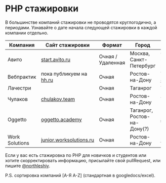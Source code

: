# PHP стажировки

В большинстве компаний стажировки не проводятся круглогодично, а периодами. Узнавайте о дате начала следующей стажировки в каждой компании отдельно.

| Компания       | Сайт стажировки                                                 | Формат            | Город                       | Контакты                                                                                   |
| -------------- | --------------------------------------------------------------- | ----------------- | --------------------------- | ------------------------------------------------------------------------------------------ |
| Авито          | [start.avito.ru](https://start.avito.ru/tech)                   | Очная / Удаленная | Москва, Санкт-Петербург     | Смотри на сайте в момент набора, зависит от команды.                                       |
| Вебпрактик     | пока публикуем на [hh.ru](https://rostov.hh.ru/employer/726289) | Очная             | Ростов-на-Дону              | Telegram: [@ali_na_na1](https://t.me/ali_na_na1), [@northleshiy](https://t.me/northleshiy) |
| Лачестри       |                                                                 | Очная             | Таганрог                    | Telegram: [@wwwonderfox](https://t.me/wwwonderfox)                                         |
| Чулаков        | [chulakov.team](https://chulakov.team/students)                 | Очная             | Ростов-на-Дону              | Telegram: [@Latvits](https://t.me/Latvits)                                                 |
| Oggetto        | [oggetto.academy](http://oggetto.academy/#courses)              | Очная             | Таганрог, Ростов-на-Дону(?) | [academy@oggettoweb.com](mailto:academy@oggettoweb.com)                                    |
| Work Solutions | [junior.worksolutions.ru](https://junior.worksolutions.ru/)     | Очная             | Ростов-на-Дону              | [hr@worksolutions.ru](mailto:hr@worksolutions.ru)                                          |

Если у вас есть стажировка по PHP для новичков и студентов или хотите скорректировать информацию, присылайте свой pullRequest, или пишите [@northleshiy](https://t.me/northleshiy).

P.S. сортировка компаний [А-Я A-Z] (стандартная в googledocs/excel).


